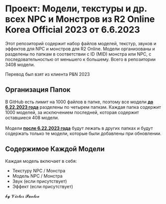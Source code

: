 <h1>Проект: Модели, текстуры и др. всех NPC и Монстров из R2 Online Korea Official 2023 от 6.6.2023</h1>

<p>Этот репозиторий содержит набор файлов моделей, текстур, звуков и эффектов для NPC и монстров для R2 Online. Модели организованы и разделены по папкам в соответствии с ID (MID) монстра или NPC, с последовательностью от меньшего к большему. Всего в репозитории 3408 модели.</p>

<p>Перевод был взят из клиента P&amp;N 2023</p>

<h2>Организация Папок</h2>

<p>В GitHub есть лимит на 1000 файлов в папке, поэтому все модели <u><strong>до 6.22.2023 года</strong></u> разделены по четырем папкам. Каждая папка содержит 1000 моделей, за исключением последней, которая содержит оставшиеся 408 модели.<br />
<br />
Модели <u><strong>после 6.22.2023 года</strong></u> будут лежать в других папках и будут содержать только те модели, которые были добавлены при обновлении.</p>

<h2>Содержимое Каждой Модели</h2>

<p>Каждая модель включает в себя:</p>

<ul>
	<li>Текстуру NPC / Монстра</li>
	<li>Модель NPC / Монстра</li>
	<li>Звук (если присутствует)</li>
	<li>Эффект (если присутствует)</li>
</ul>

<p>𝓫𝔂 𝓥𝓲𝓬𝓽𝓸𝓻 𝓟𝓪𝓿𝓵𝓸𝓿</p>

